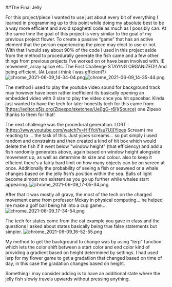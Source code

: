 ##The Final Jelly

For this project/piece I wanted to use just about every bit of everything I learned in programming up to this point while doing my absolute best to be a way more efficient and avoid spaghetti code as much as I possibly can. At the same time the goal of this project is very similar to the goal of my previous project flower. To create a passive “game” that has an active element that the person experiencing the piece may elect to use or not. 
With that I would say about 90% of the code I used in this project aside from the method to procedurally generate the fish came and a few other things from previous projects I’ve worked on or have been involved with. IE movement, array splice etc. The First Challenge STAYING ORGANIZED!! And being efficient. (At Least i think I was efficient?)![chrome_2021-06-09_14-34-04.png]({{site.baseurl}}/chrome_2021-06-09_14-34-04.png)![chrome_2021-06-09_14-35-44.png]({{site.baseurl}}/chrome_2021-06-09_14-35-44.png)


The method i used to play the youtube video sound for background track may however have been rather inefficient its basically opening an embedded video with 0 size to play the video once you hit spacebar. Kinda just wanted to have the tech for later honestly tech for this came from: [https://editor.p5js.org/Zipexpo/sketches/Ue0gG-r6l](Source) one Zipexo thanks to them for that!

The next challenge was the procedural generation. LORT : [https://www.youtube.com/watch?v=HIfYoVfsu7U](Yipes Scream) me reacting to … the task of this. Just yipes screams… so put simply i used random and constraints and then created a kind of hit box which would delete the fish if it went below "window height" (that efficiency) and add a fish randomly generates above, again based on window height alongside movement up, as well as determine its size and colour. also to keep it efficient there's a fairly hard limit on how many objects can be on screen at once. Additionally the probability of seeing a fish or seaweed or a whale changes based on the jelly fish’s  position within the sea. Balls of light become almost non existent as you go up further while whales start appearing. ![chrome_2021-06-09_17-05-34.png]({{site.baseurl}}/chrome_2021-06-09_17-05-34.png)

After that it was mostly all gravy, the most of the tech on the charged movement came from professor Mckay in physical computing... he helped me make a golf ball being hit into a cup game....
![chrome_2021-06-09_17-34-54.png]({{site.baseurl}}/chrome_2021-06-09_17-34-54.png)


The tech for states came from the cat example you gave in class and the questions I asked about states basically being true false statements but simpler. ![chrome_2021-06-09_16-52-55.png]({{site.baseurl}}/chrome_2021-06-09_16-52-55.png)


My method to get the background to change was by using "lerp" function which lets the color shift between a start color and end color kind of providing a gradient based on height determined by settings. I had used lerp for my flower game to get a gradatiion that changed based on time of day, in this case the gradation changes based on height. 

Something i may consider adding is to have an additional state where the jelly fish slowly travels upwards without pressing anything.
